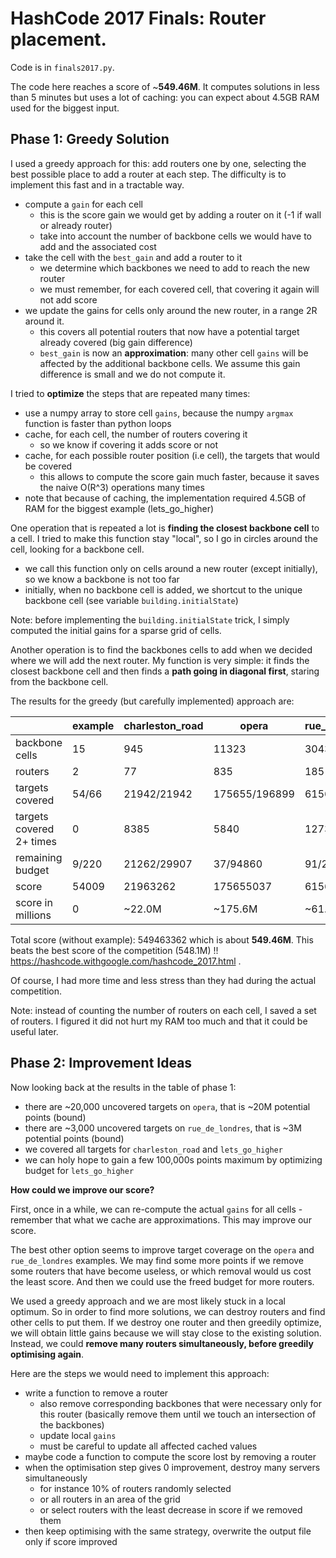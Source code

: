 # HashCode 2017 Finals: Router placement.

Code is in `finals2017.py`.

The code here reaches a score of ~**549.46M**.
It computes solutions in less than 5 minutes but uses a lot of caching: you can expect about 4.5GB RAM
used for the biggest input.

## Phase 1: Greedy Solution

I used a greedy approach for this: add routers one by one, selecting the best possible place to add
a router at each step. The difficulty is to implement this fast and in a tractable way.

* compute a `gain` for each cell
  * this is the score gain we would get by adding a router on it (-1 if wall or already router)
  * take into account the number of backbone cells we would have to add and the associated cost
* take the cell with the `best_gain` and add a router to it
  * we determine which backbones we need to add to reach the new router
  * we must remember, for each covered cell, that covering it again will not add score
* we update the gains for cells only around the new router, in a range 2R around it.
  * this covers all potential routers that now have a potential target already covered (big gain difference)
  * `best_gain` is now an **approximation**: many other cell `gains` will be affected by the additional backbone cells.
  We assume this gain difference is small and we do not compute it.


I tried to **optimize** the steps that are repeated many times:

* use a numpy array to store cell `gains`, because the numpy `argmax` function is faster than python loops
* cache, for each cell, the number of routers covering it
  * so we know if covering it adds score or not
* cache, for each possible router position (i.e cell), the targets that would be covered
  * this allows to compute the score gain much faster, because it saves the naive O(R^3) operations many times
* note that because of caching, the implementation required 4.5GB of RAM for the biggest example (lets_go_higher)

One operation that is repeated a lot is **finding the closest backbone cell** to a cell.
I tried to make this function stay "local", so I go in circles around the cell, looking for a backbone cell.
* we call this function only on cells around a new router (except initially), so we know a backbone is not too far
* initially, when no backbone cell is added, we shortcut to the unique backbone cell (see variable `building.initialState`)

Note: before implementing the `building.initialState` trick, I simply computed the initial gains for a sparse grid of cells.

Another operation is to find the backbones cells to add when we decided where we will add the next router.
My function is very simple: it finds the closest backbone cell and then finds a **path going in diagonal first**,
staring from the backbone cell.

The results for the greedy (but carefully implemented) approach are:

|                          | example  | charleston_road | opera          | rue_de_londres     |    lets_go_higher    |
| -----                    | -------- | -----           | ------         | -------            | -----------          |
| backbone cells           | 15       |    945          |  11323         | 3043               | 23661                |
| routers                  |  2       |    77           |  835           | 185                | 3604                 |
| targets covered          | 54/66    | 21942/21942     |  175655/196899 | 61561/64426        | 288108/288108        |
| targets covered 2+ times | 0        | 8385            |  5840          | 12737              | 101864               |
| remaining budget         | 9/220    | 21262/29907     |  37/94860      | 91/21634           | 2175972/2654677      |
| score                    | 54009    | 21963262        |  175655037     | 61561091           | 290283972            |
| score in millions        | 0        | ~22.0M          |  ~175.6M       | ~61.6M             | ~290.3M              |

Total score (without example): 549463362 which is about **549.46M**.
This beats the best score of the competition (548.1M) !! https://hashcode.withgoogle.com/hashcode_2017.html .

Of course, I had more time and less stress than they had during the actual competition.

Note: instead of counting the number of routers on each cell, I saved a set of routers.
I figured it did not hurt my RAM too much and that it could be useful later.

## Phase 2: Improvement Ideas

Now looking back at the results in the table of phase 1:

* there are ~20,000 uncovered targets on `opera`, that is ~20M potential points (bound)
* there are ~3,000 uncovered targets on `rue_de_londres`, that is ~3M potential points (bound)
* we covered all targets for `charleston_road` and `lets_go_higher`
* we can holy hope to gain a few 100,000s points maximum by optimizing budget for `lets_go_higher`

**How could we improve our score?**

First, once in a while, we can re-compute the actual `gains` for all cells - remember that what we cache are
approximations. This may improve our score.


The best other option seems to improve target coverage on the `opera` and `rue_de_londres` examples.
We may find some more points if we remove some routers that have become useless,
or which removal would us cost the least score. And then we could use the freed budget for more routers.


We used a greedy approach and we are most likely stuck in a local optimum. So in order to find more solutions,
we can destroy routers and find other cells to put them. If we destroy one router and then greedily optimize,
we will obtain little gains because we will stay close to the existing solution. Instead,
we could **remove many routers simultaneously, before greedily optimising again**.

Here are the steps we would need to implement this approach:

* write a function to remove a router
  * also remove corresponding backbones that were necessary only for this router
  (basically remove them until we touch an intersection of the backbones)
  * update local `gains`
  * must be careful to update all affected cached values
* maybe code a function to compute the score lost by removing a router
* when the optimisation step gives 0 improvement, destroy many servers simultaneously
  * for instance 10% of routers randomly selected
  * or all routers in an area of the grid
  * or select routers with the least decrease in score if we removed them
* then keep optimising with the same strategy, overwrite the output file only if score improved

